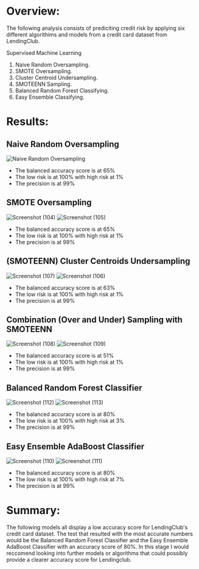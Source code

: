 

# Overview: 

The following analysis consists of prediciting credit risk by applying six different algorithims and models from a credit card dataset from LendingClub. 

Supervised Machine Learning

1. Naive Random Oversampling.
2. SMOTE Oversampling.
3. Cluster Centroid Undersampling.
4. SMOTEENN Sampling.
5. Balanced Random Forest Classifying.
6. Easy Ensemble Classifying.

# Results:

## Naive Random Oversampling

![Naive Random Oversampling](https://user-images.githubusercontent.com/81484054/129491875-850c2396-7003-43b5-9c00-7adc14d17f23.png)

 - The balanced accuracy score is at 65%
 - The low risk is at 100% with high risk at 1%
 - The precision is at 99%

## SMOTE Oversampling

![Screenshot (104)](https://user-images.githubusercontent.com/81484054/129491908-7c0cdbcb-9806-4fe2-b11b-4abcf36a979d.png)
![Screenshot (105)](https://user-images.githubusercontent.com/81484054/129491912-6a522765-1360-488a-9db9-a3d31511eb94.png)

 - The balanced accuracy score is at 65%
 - The low risk is at 100% with high risk at 1%
 - The precision is at 99%

##  (SMOTEENN) Cluster Centroids Undersampling

![Screenshot (107)](https://user-images.githubusercontent.com/81484054/129492012-8850518f-1566-4d1d-b7f0-7fc2f36adc9a.png)
![Screenshot (106)](https://user-images.githubusercontent.com/81484054/129491986-1a361d08-6717-4202-9e1b-65d4ee0cadc0.png)

 - The balanced accuracy score is at 63%
 - The low risk is at 100% with high risk at 1%
 - The precision is at 99%

##  Combination (Over and Under) Sampling with SMOTEENN

![Screenshot (108)](https://user-images.githubusercontent.com/81484054/129492051-23c76b74-c36e-4d4b-b73c-e21f34a01268.png)
![Screenshot (109)](https://user-images.githubusercontent.com/81484054/129492065-90106117-cadf-4f4a-b008-f2315dd104a6.png)

 - The balanced accuracy score is at 51%
 - The low risk is at 100% with high risk at 1%
 - The precision is at 99%

## Balanced Random Forest Classifier

![Screenshot (112)](https://user-images.githubusercontent.com/81484054/129492331-59f1c4c8-303c-4851-8b7d-9ff66d435d3f.png)
![Screenshot (113)](https://user-images.githubusercontent.com/81484054/129492348-720371ca-5be8-41b2-bbce-6dcc6012703c.png)

 - The balanced accuracy score is at 80%
 - The low risk is at 100% with high risk at 3%
 - The precision is at 99%

## Easy Ensemble AdaBoost Classifier

![Screenshot (110)](https://user-images.githubusercontent.com/81484054/129492204-57533c35-0da3-4e73-a8e1-3ae154d8edcb.png)
![Screenshot (111)](https://user-images.githubusercontent.com/81484054/129492210-cc52390c-6484-4199-bf70-6a9d281682e8.png)

 - The balanced accuracy score is at 80%
 - The low risk is at 100% with high risk at 7%
 - The precision is at 99%

# Summary:

The following models all display a low accuracy score for LendingClub's credit card dataset. The test that resulted with the most accurate numbers would be the Balanced Random Forest Classifier and the Easy Ensemble AdaBoost Classifier with an accuracy score of 80%. In this stage I would reccomend looking into further models or algorithms that could possibly provide a clearer accuracy score for Lendingclub.
